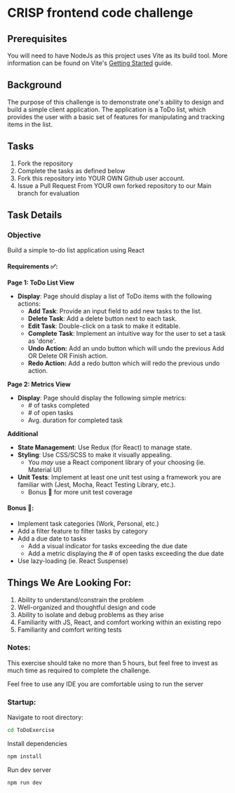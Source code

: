 # CRISP frontend code challenge

## Prerequisites

You will need to have NodeJs as this project uses Vite as its build tool. More information can be found on Vite's [Getting Started](https://vitejs.dev/guide/) guide. 

## Background
The purpose of this challenge is to demonstrate one's ability to design and build a simple client application. The application is a ToDo list, 
which provides the user with a basic set of features for manipulating and tracking items in the list. 

## Tasks

1. Fork the repository
2. Complete the tasks as defined below
3. Fork this repository into YOUR OWN Github user account.
4. Issue a Pull Request From YOUR own forked repository to our Main branch for evaluation

## Task Details
### Objective

Build a simple to-do list application using React

#### Requirements ✅:

**Page 1: ToDo List View**

- **Display**: Page should display a list of ToDo items with the following actions:
    - **Add Task**: Provide an input field to add new tasks to the list.
    - **Delete Task**: Add a delete button next to each task.
    - **Edit Task**: Double-click on a task to make it editable.
    - **Complete Task**: Implement an intuitive way for the user to set a task as 'done'.
    - **Undo Action:** Add an undo button which will undo the previous Add OR Delete OR Finish action.
    - **Redo Action:** Add a redo button which will redo the previous undo action.

**Page 2: Metrics View**
- **Display**: Page should display the following simple metrics:
  - \# of tasks completed
  - \# of open tasks
  - Avg. duration for completed task
  
**Additional**
- **State Management**: Use Redux (for React) to manage state.
- **Styling**: Use CSS/SCSS to make it visually appealing.
  - You _may_ use a React component library of your choosing (ie. Material UI)
- **Unit Tests**: Implement at least one unit test using a framework you are familiar with (Jest, Mocha, React Testing Library, etc.).
    - Bonus 🎉 for more unit test coverage

#### Bonus 🎉:
- Implement task categories (Work, Personal, etc.)
- Add a filter feature to filter tasks by category
- Add a due date to tasks
  - Add a visual indicator for tasks exceeding the due date
  - Add a metric displaying the # of open tasks exceeding the due date
- Use lazy-loading (ie. React Suspense)

## Things We Are Looking For:
1. Ability to understand/constrain the problem
2. Well-organized and thoughtful design and code
3. Ability to isolate and debug problems as they arise
4. Familiarity with JS, React, and comfort working within an existing repo
5. Familiarity and comfort writing tests

### Notes:
This exercise should take no more than 5 hours, but feel free to invest as much time as required to complete the challenge.

Feel free to use any IDE you are comfortable using to run the server

### Startup:
Navigate to root directory:
```cmd
cd ToDoExercise
```
Install dependencies
```cmd
npm install
```
Run dev server
```cmd
npm run dev
```
